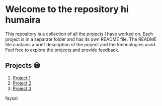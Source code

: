 <!-- welcome to the repository-->
# Welcome to the repository hi  humaira 
This repository is a collection of all the projects I have worked on. Each project is in a separate folder and has its own README file. The README file contains a brief description of the project and the technologies used. Feel free to explore the projects and provide feedback.

## Projects 😁 
1. [Project 1](./project1/README.md)
2. [Project 2](./project2/README.md)
3. [Project 3](./project3/README.md)

faysal 

